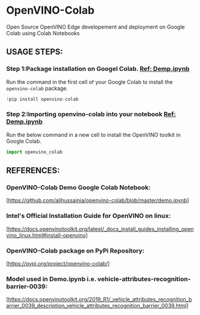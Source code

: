 # OpenVINO-Colab
Open Source OpenVINO  Edge developement and deployment on Google Colab using Colab Notebooks

## USAGE STEPS:

### Step 1:Package installation on Googel Colab. [Ref: Demp.ipynb](https://github.com/alihussainia/openvino-colab/blob/master/demo.ipynb)
Run the command in the first cell of your Google Colab to install the `openvino-colab` package. 

```python
!pip install openvino-colab
```
### Step 2:Importing openvino-colab into your notebook [Ref: Demp.ipynb](https://github.com/alihussainia/openvino-colab/blob/master/demo.ipynb)
Run the below command in a new cell to install the OpenVINO toolkit in Google Colab.

```python
import openvino_colab
```


## REFERENCES:

### OpenVINO-Colab Demo Google Colab Notebook:
[https://github.com/alihussainia/openvino-colab/blob/master/demo.ipynb]

### Intel's Official Installation Guide for OpenVINO on linux: 
[https://docs.openvinotoolkit.org/latest/_docs_install_guides_installing_openvino_linux.html#install-openvino]

### OpenVINO-Colab package on PyPi Repository: 
[https://pypi.org/project/openvino-colab/]

### Model used in Demo.ipynb i.e. vehicle-attributes-recognition-barrier-0039:
[https://docs.openvinotoolkit.org/2019_R1/_vehicle_attributes_recognition_barrier_0039_description_vehicle_attributes_recognition_barrier_0039.html]
